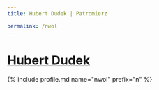 ```yaml
---
title: Hubert Dudek | Patromierz

permalink: /nwol
---
```


# [Hubert Dudek](https://patronite.pl/nwol)

{% include profile.md name="nwol" prefix="n" %}
